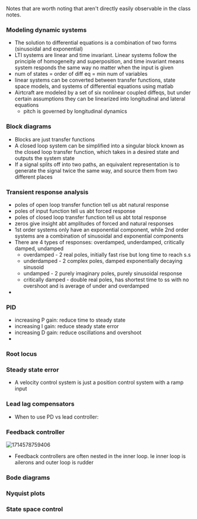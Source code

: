 Notes that are worth noting that aren't directly easily observable in the class notes.

### Modeling dynamic systems

- The solution to differential equations is a combination of two forms (sinusoidal and exponential)
- LTI systems are linear and time invariant. Linear systems follow the principle of homogeneity and superposition, and time invariant means system responds the same way no matter when the input is given
- num of states = order of diff eq = min num of variables
- linear systems can be converted between transfer functions, state space models, and systems of differential equations using matlab
- Airtcraft are modeled by a set of six nonlinear coupled diffeqs, but under certain assumptions they can be linearized into longitudinal and lateral equations
  - pitch is governed by longitudinal dynamics

### Block diagrams

- Blocks are just transfer functions
- A closed loop system can be simplified into a singular block known as the closed loop transfer function, which takes in a desired state and outputs the system state
- If a signal splits off into two paths, an equivalent representation is to generate the signal twice the same way, and source them from two different places

### Transient response analysis

- poles of open loop transfer function tell us abt natural response
- poles of input function tell us abt forced response
- poles of closed loop transfer function tell us abt total response
- zeros give insight abt amplitudes of forced and natural responses
- 1st order systems only have an exponential component, while 2nd order systems are a combination of sinusoidal and exponential components
- There are 4 types of responses: overdamped, underdamped, critically damped, undamped
  - overdamped - 2 real poles, initially fast rise but long time to reach s.s
  - underdamped - 2 complex poles, damped exponentially decaying sinusoid
  - undamped - 2 purely imaginary poles, purely sinusoidal response
  - critically damped - double real poles, has shortest time to ss with no overshoot and is average of under and overdamped
- 

### PID

- increasing P gain: reduce time to steady state
- increasing I gain: reduce steady state error
- increasing D gain: reduce oscillations and overshoot
- 

### Root locus

### Steady state error

- A velocity control system is just a position control system with a ramp input

### Lead lag compensators

- When to use PD vs lead controller:

### Feedback controller

![1714578759406](image/ae3531/1714578759406.png)

- Feedback controllers are often nested in the inner loop. Ie inner loop is ailerons and outer loop is rudder

### Bode diagrams

### Nyquist plots

### State space control
